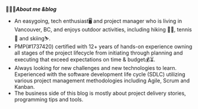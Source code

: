 
👱🏼‍♂️***About me &blog***

 - An easygoing, tech enthusiast🖥️ and project manager who is living in Vancouver, BC, and enjoys outdoor activities, including hiking 🥾🥾, tennis🥎 and skiing⛷️. <br>
 - PMP(#1737420) certified with 12+ years of hands-on experience owning all stages of the project lifecycle from initiating through planning and executing that exceed expectations on time & budget💰⏳. <br>
 - Always looking for new challenges and new technologies to learn. Experienced with the software development life cycle (SDLC) utilizing various project management methodologies including Agile, Scrum and Kanban.<br>
 - The business side of this blog is mostly about project delivery stories, programming tips and tools.
